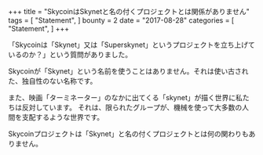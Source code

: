 +++
title = "SkycoinはSkynetと名の付くプロジェクトとは関係がありません"
tags = [
    "Statement",
]
bounty = 2
date = "2017-08-28"
categories = [
    "Statement",
]
+++

「Skycoinは「Skynet」又は「Superskynet」というプロジェクトを立ち上げているのか？」という質問がありました。

Skycoinが「Skynet」という名前を使うことはありません。それは使い古された、独自性のない名称です。

また、映画「ターミネーター」のなかに出てくる「skynet」が描く世界に私たちは反対しています。
それは、限られたグループが、機械を使って大多数の人間を支配するような世界です。

Skycoinプロジェクトは「Skynet」と名の付くプロジェクトとは何の関わりもありません。
